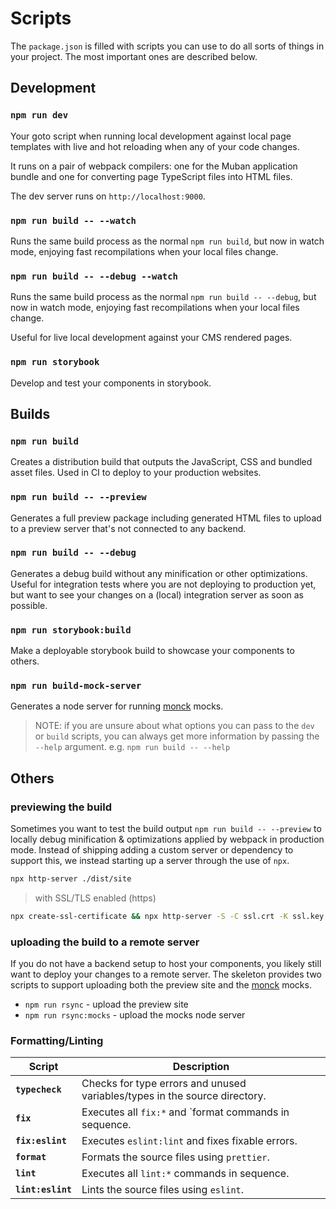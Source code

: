 # Scripts

The `package.json` is filled with scripts you can use to do all sorts of things in your project. The most important
ones are described below.

## Development

### `npm run dev`

Your goto script when running local development against local page templates with live and hot reloading when any of
your code changes.

It runs on a pair of webpack compilers: one for the Muban application bundle and one for converting page TypeScript files into HTML files.

The dev server runs on `http://localhost:9000`.

### `npm run build -- --watch`

Runs the same build process as the normal `npm run build`, but now in watch mode, enjoying fast recompilations when
your local files change.

### `npm run build -- --debug --watch`

Runs the same build process as the normal `npm run build -- --debug`, but now in watch mode, enjoying fast recompilations
when your local files change.

Useful for live local development against your CMS rendered pages.

### `npm run storybook`

Develop and test your components in storybook.

## Builds

### `npm run build`

Creates a distribution build that outputs the JavaScript, CSS and bundled asset files. Used in CI to deploy to your production websites.

### `npm run build -- --preview`

Generates a full preview package including generated HTML files to upload to a preview server that's not connected to
any backend.

### `npm run build -- --debug`

Generates a debug build without any minification or other optimizations. Useful for integration tests
where you are not deploying to production yet, but want to see your changes on a (local) integration server as soon
as possible.

### `npm run storybook:build`

Make a deployable storybook build to showcase your components to others.

### `npm run build-mock-server`

Generates a node server for running [monck](https://github.com/mediamonks/monck) mocks.

> NOTE: if you are unsure about what options you can pass to the `dev` or `build` scripts, you can always get more information
> by passing the `--help` argument. e.g. `npm run build -- --help`

## Others

### previewing the build

Sometimes you want to test the build output `npm run build -- --preview` to locally debug minification & optimizations applied by webpack in production mode.
Instead of shipping adding a custom server or dependency to support this, we instead starting up a server through the use of `npx`.

```bash
npx http-server ./dist/site
```

> with SSL/TLS enabled (https)

```bash
npx create-ssl-certificate && npx http-server -S -C ssl.crt -K ssl.key
```

### uploading the build to a remote server

If you do not have a backend setup to host your components, you likely still want to deploy your changes to a remote server.
The skeleton provides two scripts to support uploading both the preview site and the [monck](https://github.com/mediamonks/monck) mocks.

- `npm run rsync` - upload the preview site
- `npm run rsync:mocks` - upload the mocks node server

### Formatting/Linting

| Script            | Description                                                                |
| ----------------- | -------------------------------------------------------------------------- |
| **`typecheck`**   | Checks for type errors and unused variables/types in the source directory. |
| **`fix`**         | Executes all `fix:*` and `format commands in sequence.                     |
| **`fix:eslint`**  | Executes `eslint:lint` and fixes fixable errors.                           |
| **`format`**      | Formats the source files using `prettier`.                                 |
| **`lint`**        | Executes all `lint:*` commands in sequence.                                |
| **`lint:eslint`** | Lints the source files using `eslint`.                                     |
